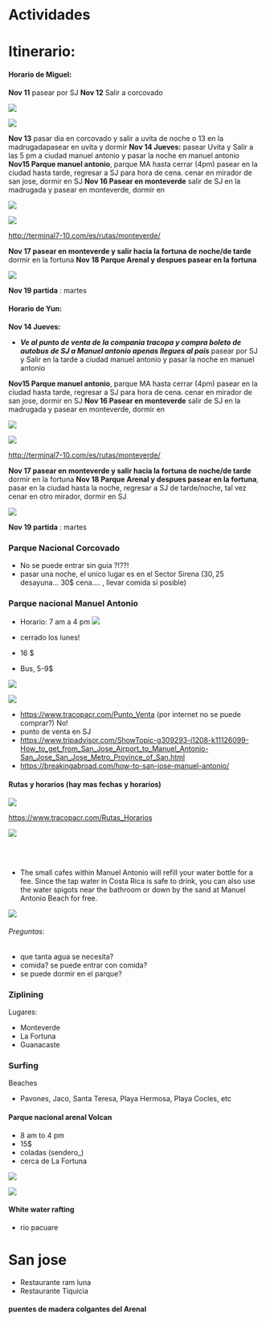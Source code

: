 # Actividades


# Itinerario:



#### Horario de Miguel:

**Nov 11** pasear por SJ
**Nov 12** Salir a corcovado

![](assets/markdown-img-paste-20191109152040948.png)

  ![](assets/markdown-img-paste-20191109151342403.png)

**Nov 13** pasar dia en corcovado y salir a uvita de noche o 13 en la madrugadapasear en uvita y dormir
**Nov 14 Jueves:** pasear Uvita y Salir a las 5 pm a ciudad manuel antonio y pasar la noche en manuel antonio
**Nov15 Parque manuel antonio**, parque MA hasta cerrar (4pm) pasear en la ciudad hasta tarde, regresar a SJ para hora de cena. cenar en mirador de san jose, dormir en SJ
**Nov 16 Pasear en monteverde** salir de SJ en la madrugada y pasear en monteverde, dormir en

![](assets/markdown-img-paste-20191109135124163.png)

![](assets/markdown-img-paste-20191109135144980.png)

http://terminal7-10.com/es/rutas/monteverde/


**Nov 17 pasear en monteverde y salir hacia la fortuna de noche/de tarde** dormir en la fortuna
**Nov 18 Parque Arenal y despues pasear en la fortuna**

![](assets/markdown-img-paste-20191109143055748.png)

**Nov 19 partida** : martes


#### Horario de Yun:


**Nov 14 Jueves:**
- _**Ve al punto de venta de la compania tracopa y compra boleto de autobus de SJ a Manuel antonio apenas llegues al pais**_ pasear por SJ y Salir en la tarde  a ciudad manuel antonio y pasar la noche en manuel antonio


**Nov15 Parque manuel antonio**, parque MA hasta cerrar (4pm) pasear en la ciudad hasta tarde, regresar a SJ para hora de cena. cenar en mirador de san jose, dormir en SJ
**Nov 16 Pasear en monteverde** salir de SJ en la madrugada y pasear en monteverde, dormir en

![](assets/markdown-img-paste-20191109135124163.png)

![](assets/markdown-img-paste-20191109135144980.png)

http://terminal7-10.com/es/rutas/monteverde/


**Nov 17 pasear en monteverde y salir hacia la fortuna de noche/de tarde** dormir en la fortuna
**Nov 18 Parque Arenal y despues pasear en la fortuna**, pasar en la ciudad hasta la noche, regresar a SJ de tarde/noche, tal vez cenar en otro mirador, dormir en SJ

![](assets/markdown-img-paste-20191109143036626.png)

**Nov 19 partida** : martes


### Parque Nacional Corcovado
- No se puede entrar sin guia ?!??!
- pasar una noche, el unico lugar es en el Sector Sirena (30$, 25$ desayuna... 30$ cena.... , llevar comida si posible)


### Parque nacional Manuel Antonio
- Horario: 7 am a 4 pm
![](assets/markdown-img-paste-2019110410064257.png)


- cerrado los lunes!
- 16 $
- Bus, 5-9$


![](assets/markdown-img-paste-2019110911502312.png)


![](assets/markdown-img-paste-20191104100416835.png)
- https://www.tracopacr.com/Punto_Venta  (por internet no se puede comprar?) No!
- punto de venta en SJ
- https://www.tripadvisor.com/ShowTopic-g309293-i1208-k11126099-How_to_get_from_San_Jose_Airport_to_Manuel_Antonio-San_Jose_San_Jose_Metro_Province_of_San.html
- https://breakingabroad.com/how-to-san-jose-manuel-antonio/


#### Rutas y horarios (hay mas fechas y horarios)
![](assets/markdown-img-paste-2019110912063939.png)

https://www.tracopacr.com/Rutas_Horarios


![](assets/markdown-img-paste-20191104100923735.png)

<br>
<br>

- The small cafes within Manuel Antonio will refill your water bottle for a fee. Since the tap water in Costa Rica is safe to drink, you can also use the water spigots near the bathroom or down by the sand at Manuel Antonio Beach for free.  



![](assets/markdown-img-paste-2019110410071424.png)


###### Preguntas:
- que tanta agua se necesita?
- comida? se puede entrar con comida?
- se puede dormir en el parque?


### Ziplining
Lugares:
- Monteverde
- La Fortuna
- Guanacaste


### Surfing
Beaches
- Pavones, Jaco, Santa Teresa, Playa Hermosa, Playa Cocles, etc

#### Parque nacional arenal Volcan
-  8 am to 4 pm
- 15$
- coladas (sendero_)
- cerca de La Fortuna

![](assets/markdown-img-paste-20191109114844114.png)

![](assets/markdown-img-paste-20191109114859665.png)


#### White water rafting
- rio pacuare


# San jose
- Restaurante ram luna
- Restaurante Tiquicia


#### puentes de madera colgantes del Arenal
